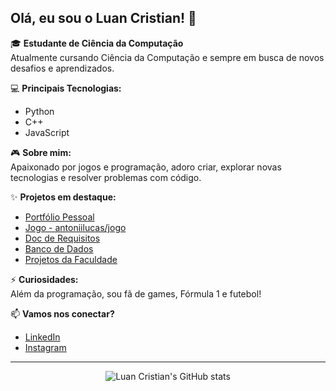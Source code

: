 ## Olá, eu sou o Luan Cristian! 👋

🎓 **Estudante de Ciência da Computação**<br>
Atualmente cursando Ciência da Computação e sempre em busca de novos desafios e aprendizados.

💻 **Principais Tecnologias:**  
- Python  
- C++  
- JavaScript  

🎮 **Sobre mim:**  
Apaixonado por jogos e programação, adoro criar, explorar novas tecnologias e resolver problemas com código.

✨ **Projetos em destaque:**  
- [Portfólio Pessoal](https://github.com/Luan-Cristian/portfolio)
- [Jogo - antoniilucas/jogo](https://github.com/antoniilucas/jogo)
- [Doc de Requisitos](https://github.com/antoniilucas/Doc-de-requisitos)
- [Banco de Dados](https://github.com/paulopaes216/BD)
- [Projetos da Faculdade](https://github.com/paulopaes216/faculdade)

⚡ **Curiosidades:**  
Além da programação, sou fã de games, Fórmula 1 e futebol!

📫 **Vamos nos conectar?**
- [LinkedIn](https://linkedin.com/in/luan-santos-b40506292)
- [Instagram](https://www.instagram.com/luan_cristiann/)

---

<div align="center">
  <img src="https://github-readme-stats.vercel.app/api?username=Luan-Cristian&show_icons=true&theme=radical" alt="Luan Cristian's GitHub stats" />
</div>
